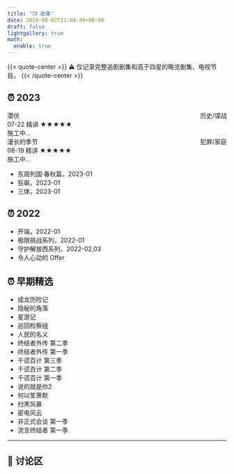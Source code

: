 ```yaml
---
title: "📺 剧集"
date: 2019-08-02T11:04:49+08:00
draft: false
lightgallery: true
math:
  enable: true
---
```


{{< quote-center >}}
⚠️ 仅记录完整追剧剧集和高于四星的略览剧集、电视节目。
{{< /quote-center >}}

## ⏰ 2023

<div class="culture-list" cover-src="" json-src="books.json">
  <div class="media">
    <div class="media-cover" style="background-image:url(https://z1.ax1x.com/2023/10/31/pinltqU.jpg)"></div>
    <div class="media-meta">
      <div class="media-meta-item title">潜伏<span style="float:right;font-weight:400">历史/谍战</span></div>
      <div class="media-meta-item">
        <span class="author">07-22 精讲</span>
        <span class="star-score">★★★★★</span>
      </div>
      <div class="media-meta-item intro"><font face="LXGW WenKai Screen">施工中...</font></div>
    </div>
  </div>
  <div class="media">
    <div class="media-cover" style="background-image:url(https://z1.ax1x.com/2023/10/30/pimbYF0.jpg)"></div>
    <div class="media-meta">
      <div class="media-meta-item title">漫长的季节<span style="float:right;font-weight:400">犯罪/家庭</span></div>
      <div class="media-meta-item">
        <span class="author">08-19 精讲</span>
        <span class="star-score">★★★★★</span>
      </div>
      <div class="media-meta-item intro"><font face="LXGW WenKai Screen">施工中...</font></div>
    </div>
  </div>
</div>

- 东周列国·春秋篇，2023-01 
- 狂飙，2023-01 
- 三体，2023-01

## ⏰ 2022

- 开端，2022-01
- 极限挑战系列，2022-01
- 守护解放西系列，2022-02,03
- 令人心动的 Offer

## ⏰ 早期精选

- 成龙历险记
- 隐秘的角落
- 星游记
- 巡回检察组
- 人民的名义
- 终结者外传 第二季
- 终结者外传 第一季
- 千谎百计 第三季
- 千谎百计 第二季
- 千谎百计 第一季
- 说的就是你2
- 何以笙箫默
- 扫黑风暴
- 密电风云
- 非正式会谈 第一季
- 流言终结者 第一季

---

## 💬 讨论区
